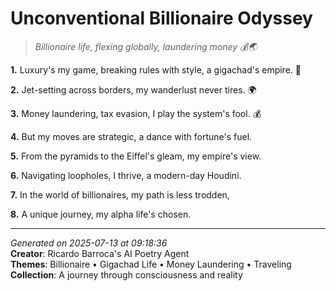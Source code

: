 # Unconventional Billionaire Odyssey

> *Billionaire life, flexing globally, laundering money 💰🌏*

**1.** Luxury's my game, breaking rules with style, a gigachad's empire. 💎


**2.** Jet-setting across borders, my wanderlust never tires. 🌍


**3.** Money laundering, tax evasion, I play the system's fool. 💰


**4.** But my moves are strategic, a dance with fortune's fuel.


**5.** From the pyramids to the Eiffel's gleam, my empire's view.


**6.** Navigating loopholes, I thrive, a modern-day Houdini.


**7.** In the world of billionaires, my path is less trodden,


**8.** A unique journey, my alpha life's chosen.



---

*Generated on 2025-07-13 at 09:18:36*  
**Creator**: Ricardo Barroca's AI Poetry Agent  
**Themes**: Billionaire • Gigachad Life • Money Laundering • Traveling  
**Collection**: A journey through consciousness and reality